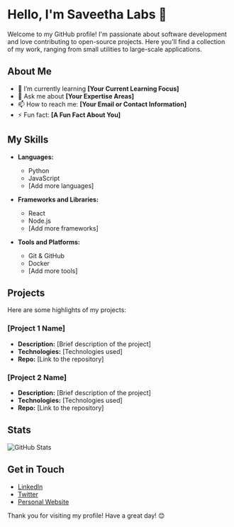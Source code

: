 # Hello, I'm Saveetha Labs 👋

Welcome to my GitHub profile! I'm passionate about software development and love contributing to open-source projects. Here you'll find a collection of my work, ranging from small utilities to large-scale applications.

## About Me

- 🌱 I’m currently learning **[Your Current Learning Focus]**
- 💬 Ask me about **[Your Expertise Areas]**
- 📫 How to reach me: **[Your Email or Contact Information]**
- ⚡ Fun fact: **[A Fun Fact About You]**

## My Skills

- **Languages:**
  - Python
  - JavaScript
  - [Add more languages]

- **Frameworks and Libraries:**
  - React
  - Node.js
  - [Add more frameworks]

- **Tools and Platforms:**
  - Git & GitHub
  - Docker
  - [Add more tools]

## Projects

Here are some highlights of my projects:

### [Project 1 Name]
- **Description:** [Brief description of the project]
- **Technologies:** [Technologies used]
- **Repo:** [Link to the repository]

### [Project 2 Name]
- **Description:** [Brief description of the project]
- **Technologies:** [Technologies used]
- **Repo:** [Link to the repository]

## Stats

![GitHub Stats](https://github-readme-stats.vercel.app/api?username=saveetha-labs&show_icons=true&theme=radical)

## Get in Touch

- [LinkedIn](https://www.linkedin.com/in/your-profile)
- [Twitter](https://twitter.com/your-profile)
- [Personal Website](https://your-website.com)

Thank you for visiting my profile! Have a great day! 😊
